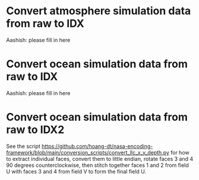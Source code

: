 # Convert atmosphere simulation data from raw to IDX
Aashish: please fill in here

# Convert ocean simulation data from raw to IDX
Aashish: please fill in here

# Convert ocean simulation data from raw to IDX2

See the script
https://github.com/hoang-dt/nasa-encoding-framework/blob/main/conversion_scripts/convert_llc_x_y_depth.py
for how to extract individual faces, convert them to little endian, rotate faces 3 and 4 90  degrees counterclockwise, then stitch together faces 1 and 2 from field U with faces 3 and 4 from field V to form the final field U.
